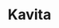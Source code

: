 ---
git: https://github.com/Kareadita/Kavita
logohandle: kavitareader
sort: kavitareader
title: Kavita
website: https://www.kavitareader.com/
---